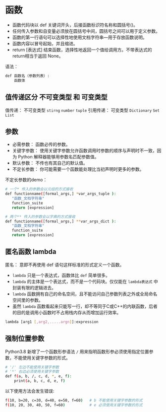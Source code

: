 # 函数

- 函数代码块以 def 关键词开头，后接函数标识符名称和圆括号()。
- 任何传入参数和自变量必须放在圆括号中间，圆括号之间可以用于定义参数。
- 函数的第一行语句可以选择性地使用文档字符串—用于存放函数说明。
- 函数内容以冒号起始，并且缩进。
- return [表达式] 结束函数，选择性地返回一个值给调用方。不带表达式的return相当于返回 None。

语法：

```bash
def 函数名（参数列表）:
    函数体
```

## 值传递区分 不可变类型 和 可变类型

值传递： 不可变类型 `stirng` `number` `tuple`
引用传递： 可变类型 `Dictionary` `Set` `List`

## 参数

- 必需参数： 函数必传的参数。
- 关键字参数： 使用关键字参数允许函数调用时参数的顺序与声明时不一致，因为 Python 解释器能够用参数名匹配参数值。
- 默认参数： 不传也有其自己的默认值。
- 不定长参数： 你可能需要一个函数能处理比当初声明时更多的参数。

不定长参数的demo：

```bash
# 一个* 传入的参数会以元组的方式接收
def functionname([formal_args,] *var_args_tuple ):
   "函数_文档字符串"
   function_suite
   return [expression]

# 两个** 传入的参数会以字典的方式接收
def functionname([formal_args,] **var_args_dict ):
   "函数_文档字符串"
   function_suite
   return [expression]

```

## 匿名函数 lambda

匿名： 意即不再使用 def 语句这样标准的形式定义一个函数。

- `lambda` 只是一个表达式，函数体比 `def` 简单很多。
- `lambda` 的主体是一个表达式，而不是一个代码块。仅仅能在 `lambda表达式` 中封装有限的逻辑进去。
- `lambda` 函数拥有自己的命名空间，且不能访问自己参数列表之外或全局命名空间里的参数。
- 虽然 `lambda` 函数看起来只能写一行，却不等同于C或C++的内联函数，后者的目的是调用小函数时不占用栈内存从而增加运行效率。

```bash
lambda [arg1 [,arg2,.....argn]]:expression
```

## 强制位置参数

Python3.8 新增了一个函数形参语法 `/` 用来指明函数形参必须使用指定位置参数，不能使用关键字参数的形式。

```bash
# '/' 左边不能使用关键字参数
# '*' 右边必须使用关键字参数
def f(a, b, /, c, d, *, e, f):
    print(a, b, c, d, e, f)
```

以下使用方法会发生错误:

```bash
f(10, b=20, c=30, d=40, e=50, f=60)   # b 不能使用关键字参数的形式
f(10, 20, 30, 40, 50, f=60)           # e 必须使用关键字参数的形式
```